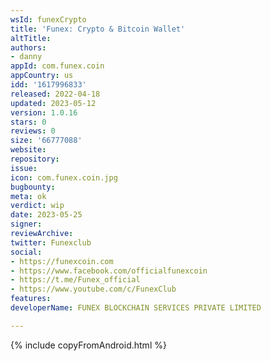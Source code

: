 ```yaml
---
wsId: funexCrypto
title: 'Funex: Crypto & Bitcoin Wallet'
altTitle: 
authors:
- danny
appId: com.funex.coin
appCountry: us
idd: '1617996833'
released: 2022-04-18
updated: 2023-05-12
version: 1.0.16
stars: 0
reviews: 0
size: '66777088'
website: 
repository: 
issue: 
icon: com.funex.coin.jpg
bugbounty: 
meta: ok
verdict: wip
date: 2023-05-25
signer: 
reviewArchive: 
twitter: Funexclub
social:
- https://funexcoin.com
- https://www.facebook.com/officialfunexcoin
- https://t.me/Funex_official
- https://www.youtube.com/c/FunexClub
features: 
developerName: FUNEX BLOCKCHAIN SERVICES PRIVATE LIMITED

---
```


{% include copyFromAndroid.html %}
